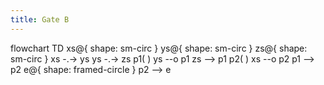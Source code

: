 ```yaml
---
title: Gate B
---
```

flowchart TD
    xs@{ shape: sm-circ }
    ys@{ shape: sm-circ }
    zs@{ shape: sm-circ }
    xs -.-> ys
    ys -.-> zs
    p1( )
    ys --o p1
    zs --> p1
    p2( )
    xs --o p2
    p1 --> p2
    e@{ shape: framed-circle }
    p2 --> e
